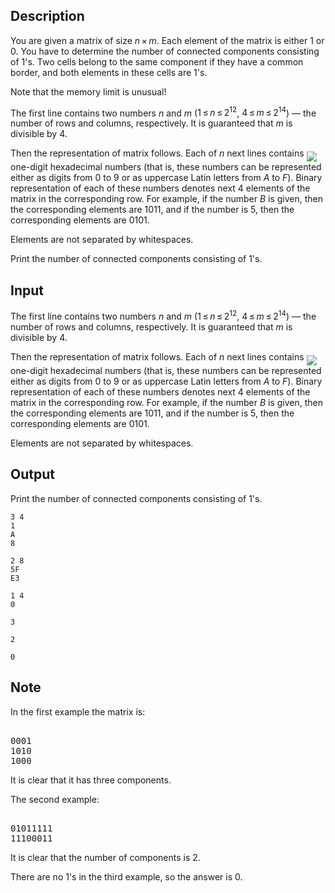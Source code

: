 ## Description

<div><p>You are given a matrix of size <span class="tex-span"><i>n</i> × <i>m</i></span>. Each element of the matrix is either 1 or 0. You have to determine the number of connected components consisting of 1's. Two cells belong to the same component if they have a common border, and both elements in these cells are 1's.</p><p><span class="tex-font-style-bf">Note that the memory limit is unusual!</span></p></div><div class="input-specification"><p>The first line contains two numbers <span class="tex-span"><i>n</i></span> and <span class="tex-span"><i>m</i></span> (<span class="tex-span">1 ≤ <i>n</i> ≤ 2<sup class="upper-index">12</sup></span>, <span class="tex-span">4 ≤ <i>m</i> ≤ 2<sup class="upper-index">14</sup></span>) — the number of rows and columns, respectively. It is guaranteed that <span class="tex-span"><i>m</i></span> is divisible by 4.</p><p>Then the representation of matrix follows. Each of <span class="tex-span"><i>n</i></span> next lines contains <img align="middle" class="tex-formula" src="file://IzqyFK95.png" style="max-width: 100.0%;max-height: 100.0%;"> one-digit hexadecimal numbers (that is, these numbers can be represented either as digits from <span class="tex-span">0</span> to <span class="tex-span">9</span> or as uppercase Latin letters from <span class="tex-span"><i>A</i></span> to <span class="tex-span"><i>F</i></span>). Binary representation of each of these numbers denotes next <span class="tex-span">4</span> elements of the matrix in the corresponding row. For example, if the number <span class="tex-span"><i>B</i></span> is given, then the corresponding elements are <span class="tex-font-style-tt">1011</span>, and if the number is <span class="tex-span">5</span>, then the corresponding elements are <span class="tex-font-style-tt">0101</span>.</p><p>Elements are not separated by whitespaces.</p></div><div class="output-specification"><p>Print the number of connected components consisting of 1's. </p></div>

## Input

<p>The first line contains two numbers <span class="tex-span"><i>n</i></span> and <span class="tex-span"><i>m</i></span> (<span class="tex-span">1 ≤ <i>n</i> ≤ 2<sup class="upper-index">12</sup></span>, <span class="tex-span">4 ≤ <i>m</i> ≤ 2<sup class="upper-index">14</sup></span>) — the number of rows and columns, respectively. It is guaranteed that <span class="tex-span"><i>m</i></span> is divisible by 4.</p><p>Then the representation of matrix follows. Each of <span class="tex-span"><i>n</i></span> next lines contains <img align="middle" class="tex-formula" src="file://IzqyFK95.png" style="max-width: 100.0%;max-height: 100.0%;"> one-digit hexadecimal numbers (that is, these numbers can be represented either as digits from <span class="tex-span">0</span> to <span class="tex-span">9</span> or as uppercase Latin letters from <span class="tex-span"><i>A</i></span> to <span class="tex-span"><i>F</i></span>). Binary representation of each of these numbers denotes next <span class="tex-span">4</span> elements of the matrix in the corresponding row. For example, if the number <span class="tex-span"><i>B</i></span> is given, then the corresponding elements are <span class="tex-font-style-tt">1011</span>, and if the number is <span class="tex-span">5</span>, then the corresponding elements are <span class="tex-font-style-tt">0101</span>.</p><p>Elements are not separated by whitespaces.</p>

## Output

<p>Print the number of connected components consisting of 1's. </p>





```input1
3 4
1
A
8

```




```input2
2 8
5F
E3

```




```input3
1 4
0

```




```output1
3

```




```output2
2

```




```output3
0

```



## Note

<p>In the first example the matrix is: </p><pre class="verbatim"><br>0001<br>1010<br>1000<br></pre><p>It is clear that it has three components.</p><p>The second example: </p><pre class="verbatim"><br>01011111<br>11100011<br></pre><p>It is clear that the number of components is 2.</p><p>There are no 1's in the third example, so the answer is 0.</p>
